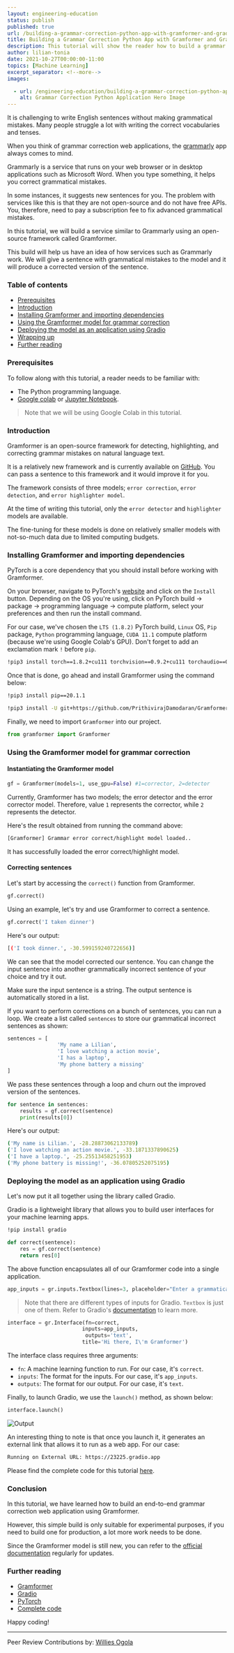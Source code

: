```yaml
---
layout: engineering-education
status: publish
published: true
url: /building-a-grammar-correction-python-app-with-gramformer-and-gradio/
title: Building a Grammar Correction Python App with Gramformer and Gradio
description: This tutorial will show the reader how to build a grammar correction Python application using Gramformer and Gradio.
author: lilian-tonia
date: 2021-10-27T00:00:00-11:00
topics: [Machine Learning]
excerpt_separator: <!--more-->
images:

  - url: /engineering-education/building-a-grammar-correction-python-app-with-gramformer-and-gradio/hero.png
    alt: Grammar Correction Python Application Hero Image
---
```

It is challenging to write English sentences without making grammatical mistakes. Many people struggle a lot with writing the correct vocabularies and tenses.
<!--more-->
When you think of grammar correction web applications, the [grammarly](https://app.grammarly.com/) app always comes to mind. 

Grammarly is a service that runs on your web browser or in desktop applications such as Microsoft Word. When you type something, it helps you correct grammatical mistakes. 

In some instances, it suggests new sentences for you. The problem with services like this is that they are not open-source and do not have free APIs. You, therefore, need to pay a subscription fee to fix advanced grammatical mistakes.

In this tutorial, we will build a service similar to Grammarly using an open-source framework called Gramformer. 

This build will help us have an idea of how services such as Grammarly work. We will give a sentence with grammatical mistakes to the model and it will produce a corrected version of the sentence.

### Table of contents
- [Prerequisites](#prerequisites)
- [Introduction](#introduction)
- [Installing Gramformer and importing dependencies](#installing-gramformer-and-importing-dependencies)
- [Using the Gramformer model for grammar correction](#using-the-gramformer-model-for-grammar-correction)
- [Deploying the model as an application using Gradio](#deploying-the-model-as-an-application-using-gradio)
- [Wrapping up](#wrapping-up)
- [Further reading](#further-reading)

### Prerequisites
To follow along with this tutorial, a reader needs to be familiar with:
- The Python programming language.
- [Google colab](https://research.google.com/colaboratory/) or [Jupyter Notebook](https://jupyter.org/). 

> Note that we will be using Google Colab in this tutorial.

### Introduction
Gramformer is an open-source framework for detecting, highlighting, and correcting grammar mistakes on natural language text. 

It is a relatively new framework and is currently available on [GitHub](https://github.com/PrithivirajDamodaran/Gramformer). You can pass a sentence to this framework and it would improve it for you. 

The framework consists of three models; `error correction`, `error detection`, and `error highlighter model`. 

At the time of writing this tutorial, only the `error detector` and `highlighter` models are available. 

The fine-tuning for these models is done on relatively smaller models with not-so-much data due to limited computing budgets. 

### Installing Gramformer and importing dependencies
PyTorch is a core dependency that you should install before working with Gramformer.

On your browser, navigate to PyTorch's [website](https://pytorch.org/) and click on the `Install` button. Depending on the OS you're using,  click on PyTorch build -> package -> programming language -> compute platform, select your preferences and then run the install command.  

For our case, we've chosen the `LTS (1.8.2)` PyTorch build, `Linux` OS, `Pip` package, `Python` programming language, `CUDA 11.1` compute platform (because we're using Google Colab's GPU). Don't forget to add an exclamation mark `!` before `pip`.

```bash
!pip3 install torch==1.8.2+cu111 torchvision==0.9.2+cu111 torchaudio==0.8.2 -f https://download.pytorch.org/whl/lts/1.8/torch_lts.html
```

Once that is done, go ahead and install Gramformer using the command below:

```bash
!pip3 install pip==20.1.1 

!pip3 install -U git+https://github.com/PrithivirajDamodaran/Gramformer.git
```
Finally, we need to import `Gramformer` into our project.

```python
from gramformer import Gramformer
```

### Using the Gramformer model for grammar correction

#### Instantiating the Gramformer model

```python
gf = Gramformer(models=1, use_gpu=False) #1=corrector, 2=detector
```

Currently, Gramformer has two models; the error detector and the error corrector model. Therefore, value `1` represents the corrector, while `2` represents the detector. 

Here's the result obtained from running the command above:

```bash
[Gramformer] Grammar error correct/highlight model loaded..
```

It has successfully loaded the error correct/highlight model.

#### Correcting sentences
Let's start by accessing the `correct()` function from Gramformer.

```python
gf.correct()
```

Using an example, let's try and use Gramformer to correct a sentence.

```python
gf.correct('I taken dinner')
```

Here's our output:

```bash
[('I took dinner.', -30.599159240722656)]
```

We can see that the model corrected our sentence. You can change the input sentence into another grammatically incorrect sentence of your choice and try it out. 

Make sure the input sentence is a string. The output sentence is automatically stored in a list.

If you want to perform corrections on a bunch of sentences, you can run a loop. We create a list called `sentences` to store our grammatical incorrect sentences as shown:

```python
sentences = [
                'My name a Lilian',
                'I love watching a action movie',
                'I has a laptop',
                'My phone battery a missing'
]
```

We pass these sentences through a loop and churn out the improved version of the sentences.

```python
for sentence in sentences:
    results = gf.correct(sentence)
    print(results[0])
```

Here's our output:

```bash
('My name is Lilian.', -28.28873062133789)
('I love watching an action movie.', -33.1871337890625)
('I have a laptop.', -25.25513458251953)
('My phone battery is missing!', -36.07805252075195)
```

### Deploying the model as an application using Gradio
Let's now put it all together using the library called Gradio. 

Gradio is a lightweight library that allows you to build user interfaces for your machine learning apps.

```bash
!pip install gradio
```

```python
def correct(sentence):
    res = gf.correct(sentence) 
    return res[0] 
```

The above function encapsulates all of our Gramformer code into a single application.

```python
app_inputs = gr.inputs.Textbox(lines=3, placeholder="Enter a grammatically incorrect sentence here...")
```

> Note that there are different types of inputs for Gradio. `Textbox` is just one of them. Refer to Gradio's [documentation](https://www.gradio.app/) to learn more. 

```python
interface = gr.Interface(fn=correct, 
                        inputs=app_inputs,
                         outputs='text', 
                        title='Hi there, I\'m Gramformer')
```

The interface class requires three arguments:

- `fn`: A machine learning function to run. For our case, it's `correct`.
- `inputs`: The format for the inputs. For our case, it's `app_inputs`.
- `outputs`: The format for our output. For our case, it's `text`.

Finally, to launch Gradio, we use the `launch()` method, as shown below:

```python
interface.launch()
```

![Output](/engineering-education/building-a-grammar-correction-python-app-with-gramformer-and-gradio/gramformer.png)

An interesting thing to note is that once you launch it, it generates an external link that allows it to run as a web app. For our case:

```bash
Running on External URL: https://23225.gradio.app
```

Please find the complete code for this tutorial [here](https://colab.research.google.com/drive/1sTt1R69ajgYme6LNFfEw8RYSmKRkp5vq?usp=sharing).

### Conclusion
In this tutorial, we have learned how to build an end-to-end grammar correction web application using Gramformer. 

However, this simple build is only suitable for experimental purposes, if you need to build one for production, a lot more work needs to be done. 

Since the Gramformer model is still new, you can refer to the [official documentation](https://github.com/PrithivirajDamodaran/Gramformer) regularly for updates.

### Further reading
- [Gramformer](https://github.com/PrithivirajDamodaran/Gramformer)
- [Gradio](https://www.gradio.app/)
- [PyTorch](https://pytorch.org/)
- [Complete code](https://colab.research.google.com/drive/1sTt1R69ajgYme6LNFfEw8RYSmKRkp5vq?usp=sharing)

Happy coding!

---
Peer Review Contributions by: [Willies Ogola](/engineering-education/authors/willies-ogola/)
